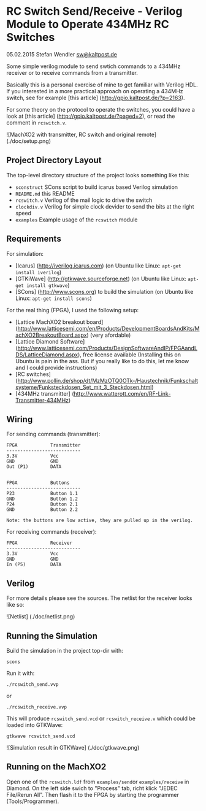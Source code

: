 RC Switch Send/Receive - Verilog Module to Operate 434MHz RC Switches
=====================================================================
05.02.2015 Stefan Wendler
sw@kaltpost.de

Some simple verilog module to send swtich commands to a 434MHz receiver or to receive
commands from a transmitter. 

Basically this is a personal exercise of mine to get familiar with Verilog HDL. 
If you interested in a more practical approach on operating a 434MHz switch, see
for example [this article] (http://gpio.kaltpost.de/?p=2163). 
 
For some theory on the protocol to operate the switches, you could 
have a look at [this article] (http://gpio.kaltpost.de/?paged=2), or read
the comment in `rcswitch.v`.

![MachXO2 with transmitter, RC switch and original remote] (./doc/setup.png)

Project Directory Layout
------------------------

The top-level directory structure of the project looks something like this:

* `sconstruct` 		SCons script to build icarus based Verilog simulation	
* `README.md`		this README
* `rcswitch.v`		Verilog of the mail logic to drive the switch
* `clockdiv.v`		Verilog for simple clock devider to send the bits at the right speed
* `examples`		Example usage of the `rcswitch` module


Requirements
------------

For simulation:

* [Icarus] (http://iverilog.icarus.com) (on Ubuntu like Linux: `apt-get install iverilog`)
* [GTKiWave] (http://gtkwave.sourceforge.net) (on Ubuntu like Linux: `apt-get install gtkwave`)
* [SCons] (http://www.scons.org) to build the simulation (on Ubuntu like Linux: `apt-get install scons`)

For the real thing (FPGA), I used the following setup:

* [Lattice MachXO2 breakout board] (http://www.latticesemi.com/en/Products/DevelopmentBoardsAndKits/MachXO2BreakoutBoard.aspx) (very afordable)
* [Lattice Diamond Software] (http://www.latticesemi.com/Products/DesignSoftwareAndIP/FPGAandLDS/LatticeDiamond.aspx), free license available (Installing this on Ubuntu is pain in the ass. But if you really like to do this, let me know and I could provide instructions)
* [RC switches] (http://www.pollin.de/shop/dt/MzMzOTQ0OTk-/Haustechnik/Funkschaltsysteme/Funksteckdosen_Set_mit_3_Steckdosen.html)
* [434MHz transmitter] (http://www.watterott.com/en/RF-Link-Transmitter-434MHz)


Wiring
------

For sending commands (transmitter):

	FPGA			Transmitter
	---------------------------
	3.3V			Vcc
	GND				GND
	Out (P1)		DATA


	FPGA			Buttons
	---------------------------
	P23				Button 1.1
	GND				Button 1.2
	P24				Button 2.1
	GND				Button 2.2
				
	Note: the buttons are low active, they are pulled up in the verilog.


For receiving commands (receiver):

	FPGA			Receiver	
	---------------------------
	3.3V			Vcc
	GND				GND
	In (P5)			DATA


Verilog
-------

For more details please see the sources. The netlist for the receiver looks like so:

![Netlist] (./doc/netlist.png)


Running the Simulation
----------------------

Build the simulation in the project top-dir with:

	scons

Run it with:

	./rcswitch_send.vvp

or

	./rcswitch_receive.vvp


This will produce `rcswitch_send.vcd` or `rcswitch_receive.v` which could be loaded into GTKWave:

	gtkwave rcswitch_send.vcd

![Simulation result in GTKWave] (./doc/gtkwave.png)


Running on the MachXO2
----------------------

Open one of the `rcswitch.ldf` from `examples/send`or `examples/receive` in Diamond. On the left side swich to 
"Process" tab, richt klick "JEDEC File/Rerun All".  Then flash it to the FPGA by starting the 
programmer (Tools/Programmer).

